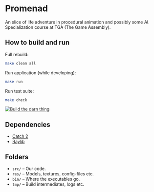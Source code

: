 # Promenad
An slice of life adventure in procedural animation and possibly some AI. Specialization course at TGA (The Game Assembly).

## How to build and run

Full rebuild:

```bash
make clean all
```

Run application (while developing):

```bash
make run
```

Run test suite:

```bash
make check
```

[![Build the darn thing](https://github.com/jordgubben/promenad/actions/workflows/build.yml/badge.svg)](https://github.com/jordgubben/promenad/actions/workflows/build.yml)


## Dependencies

 - [Catch 2](https://github.com/catchorg/Catch2/)
 - [Raylib](https://www.raylib.com/)

## Folders

  - `src/` – Our code.
  - `res/` – Models, textures, config-files etc.
  - `bin/` – Where the executables go.
  - `tmp/` – Build intermediates, logs etc.
